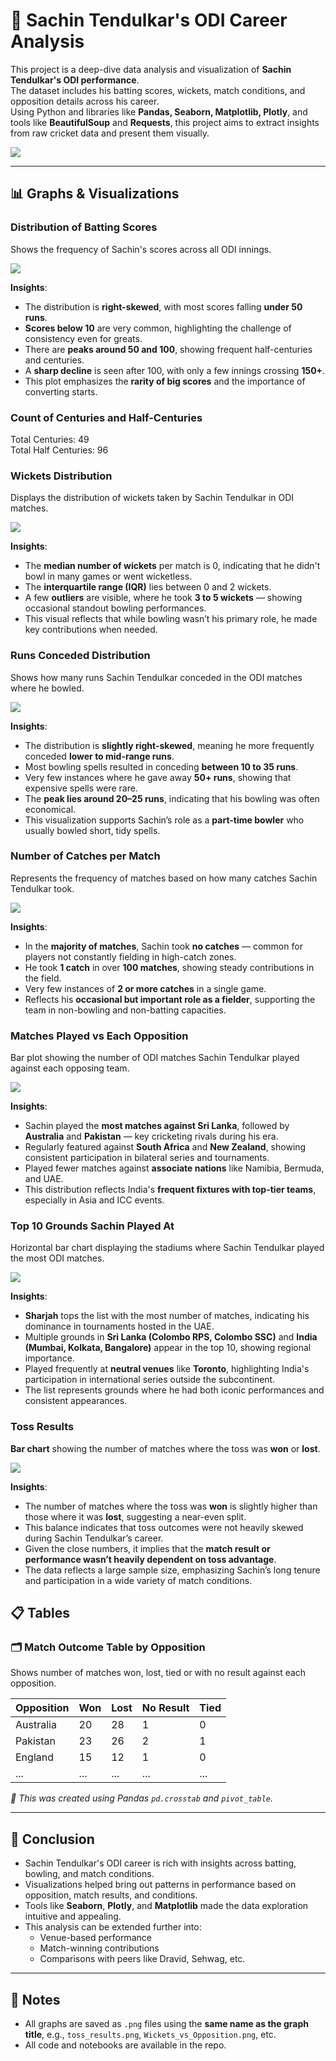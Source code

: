 # 🏏 Sachin Tendulkar's ODI Career Analysis

This project is a deep-dive data analysis and visualization of **Sachin Tendulkar's ODI performance**.  
The dataset includes his batting scores, wickets, match conditions, and opposition details across his career.  
Using Python and libraries like **Pandas, Seaborn, Matplotlib, Plotly**, and tools like **BeautifulSoup** and **Requests**, this project aims to extract insights from raw cricket data and present them visually.

![](Images/Sachin_Tendulkar.jpg)

---

## 📊 Graphs & Visualizations

###  Distribution of Batting Scores

Shows the frequency of Sachin's scores across all ODI innings.

![](Images/Distribution_Of_Batting_Score.png)

**Insights**:
- The distribution is **right-skewed**, with most scores falling **under 50 runs**.
- **Scores below 10** are very common, highlighting the challenge of consistency even for greats.
- There are **peaks around 50 and 100**, showing frequent half-centuries and centuries.
- A **sharp decline** is seen after 100, with only a few innings crossing **150+**.
- This plot emphasizes the **rarity of big scores** and the importance of converting starts.

### Count of Centuries and Half-Centuries

Total Centuries: 49  
Total Half Centuries: 96

### Wickets Distribution

Displays the distribution of wickets taken by Sachin Tendulkar in ODI matches.

![](Images/Wickets_Distribution.png)

**Insights**:
- The **median number of wickets** per match is 0, indicating that he didn't bowl in many games or went wicketless.
- The **interquartile range (IQR)** lies between 0 and 2 wickets.
- A few **outliers** are visible, where he took **3 to 5 wickets** — showing occasional standout bowling performances.
- This visual reflects that while bowling wasn’t his primary role, he made key contributions when needed.

### Runs Conceded Distribution

Shows how many runs Sachin Tendulkar conceded in the ODI matches where he bowled.

![](Images/Runs_Conceded_Distribution.png)

**Insights**:
- The distribution is **slightly right-skewed**, meaning he more frequently conceded **lower to mid-range runs**.
- Most bowling spells resulted in conceding **between 10 to 35 runs**.
- Very few instances where he gave away **50+ runs**, showing that expensive spells were rare.
- The **peak lies around 20–25 runs**, indicating that his bowling was often economical.
- This visualization supports Sachin’s role as a **part-time bowler** who usually bowled short, tidy spells.

###  Number of Catches per Match

Represents the frequency of matches based on how many catches Sachin Tendulkar took.

![](Images/Number_of_catches_per_match.png)

**Insights**:
- In the **majority of matches**, Sachin took **no catches** — common for players not constantly fielding in high-catch zones.
- He took **1 catch** in over **100 matches**, showing steady contributions in the field.
- Very few instances of **2 or more catches** in a single game.
- Reflects his **occasional but important role as a fielder**, supporting the team in non-bowling and non-batting capacities.

### Matches Played vs Each Opposition

Bar plot showing the number of ODI matches Sachin Tendulkar played against each opposing team.

![](Images/Matches_played_VS_each_opposition.png)

**Insights**:
- Sachin played the **most matches against Sri Lanka**, followed by **Australia** and **Pakistan** — key cricketing rivals during his era.
- Regularly featured against **South Africa** and **New Zealand**, showing consistent participation in bilateral series and tournaments.
- Played fewer matches against **associate nations** like Namibia, Bermuda, and UAE.
- This distribution reflects India's **frequent fixtures with top-tier teams**, especially in Asia and ICC events.

### Top 10 Grounds Sachin Played At

Horizontal bar chart displaying the stadiums where Sachin Tendulkar played the most ODI matches.

![](Images/Top_10_Grounds_Sachin_Played_At.png)

**Insights**:
- **Sharjah** tops the list with the most number of matches, indicating his dominance in tournaments hosted in the UAE.
- Multiple grounds in **Sri Lanka (Colombo RPS, Colombo SSC)** and **India (Mumbai, Kolkata, Bangalore)** appear in the top 10, showing regional importance.
- Played frequently at **neutral venues** like **Toronto**, highlighting India's participation in international series outside the subcontinent.
- The list represents grounds where he had both iconic performances and consistent appearances.

### Toss Results

**Bar chart** showing the number of matches where the toss was **won** or **lost**.

![](Images/Toss_Results.png)

**Insights**:
- The number of matches where the toss was **won** is slightly higher than those where it was **lost**, suggesting a near-even split.
- This balance indicates that toss outcomes were not heavily skewed during Sachin Tendulkar’s career.
- Given the close numbers, it implies that the **match result or performance wasn’t heavily dependent on toss advantage**.
- The data reflects a large sample size, emphasizing Sachin’s long tenure and participation in a wide variety of match conditions.



## 📋 Tables

### 🗂 Match Outcome Table by Opposition

Shows number of matches won, lost, tied or with no result against each opposition.

| Opposition | Won | Lost | No Result | Tied |
|------------|-----|------|-----------|------|
| Australia  | 20  | 28   | 1         | 0    |
| Pakistan   | 23  | 26   | 2         | 1    |
| England    | 15  | 12   | 1         | 0    |
| ...        | ... | ...  | ...       | ...  |

_📌 This was created using Pandas `pd.crosstab` and `pivot_table`._

---

## 🏁 Conclusion

- Sachin Tendulkar's ODI career is rich with insights across batting, bowling, and match conditions.
- Visualizations helped bring out patterns in performance based on opposition, match results, and conditions.
- Tools like **Seaborn**, **Plotly**, and **Matplotlib** made the data exploration intuitive and appealing.
- This analysis can be extended further into:
  - Venue-based performance
  - Match-winning contributions
  - Comparisons with peers like Dravid, Sehwag, etc.

---

## 🔖 Notes

- All graphs are saved as `.png` files using the **same name as the graph title**, e.g., `toss_results.png`, `Wickets_vs_Opposition.png`, etc.
- All code and notebooks are available in the repo.
